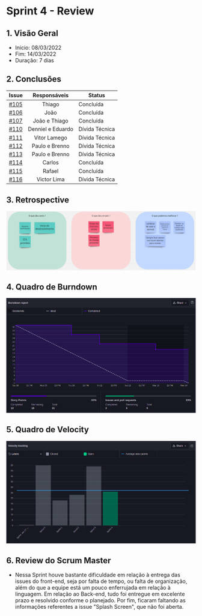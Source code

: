 # Sprint 4 - Review

## 1. Visão Geral
- Inicio: 08/03/2022
- Fim: 14/03/2022
- Duração: 7 dias
 
## 2. Conclusões
<center>

| Issue | Responsáveis | Status
|--|:-:|--|
|[#105](https://github.com/UnBArqDsw2021-2/2021.2_G4_CadernetaDeCampoDigital_docs/issues/105)|Thiago|Concluída|
|[#106](https://github.com/UnBArqDsw2021-2/2021.2_G4_CadernetaDeCampoDigital_docs/issues/106)|João |Concluída|
|[#107](https://github.com/UnBArqDsw2021-2/2021.2_G4_CadernetaDeCampoDigital_docs/issues/107)|João e Thiago |Concluída|
|[#110](https://github.com/UnBArqDsw2021-2/2021.2_G4_CadernetaDeCampoDigital_docs/issues/110)|Denniel e Eduardo |Dívida Técnica|
|[#111](https://github.com/UnBArqDsw2021-2/2021.2_G4_CadernetaDeCampoDigital_docs/issues/111)|Vitor Lamego |Dívida Técnica|
|[#112](https://github.com/UnBArqDsw2021-2/2021.2_G4_CadernetaDeCampoDigital_docs/issues/112)|Paulo e Brenno|Dívida Técnica|
|[#113](https://github.com/UnBArqDsw2021-2/2021.2_G4_CadernetaDeCampoDigital_docs/issues/113)|Paulo e Brenno|Dívida Técnica|
|[#114](https://github.com/UnBArqDsw2021-2/2021.2_G4_CadernetaDeCampoDigital_docs/issues/114)| Carlos|Concluída|
|[#115](https://github.com/UnBArqDsw2021-2/2021.2_G4_CadernetaDeCampoDigital_docs/issues/115)| Rafael|Concluída|
|[#116](https://github.com/UnBArqDsw2021-2/2021.2_G4_CadernetaDeCampoDigital_docs/issues/116)| Victor Lima|Dívida Técnica|

</center>

## 3. Retrospective
<img src="../../assets/sprints/retrospective_4.png" class="zoom"/>

## 4. Quadro de Burndown
<img src="../../assets/sprints/burndown_4.png" class="zoom"/>

## 5. Quadro de Velocity
<img src="../../assets/sprints/velocity_4.png" class="zoom"/>

## 6. Review do Scrum Master
- Nessa Sprint houve bastante dificuldade em relação à entrega das issues do front-end, seja por falta de tempo, ou falta de organização, além do que a equipe está um pouco enferrujada em relação à linguagem. Em relação ao Back-end, tudo foi entregue em excelente prazo e resolvido conforme o planejado. Por fim, ficaram faltando as informações referentes a issue "Splash Screen", que não foi aberta.



<!-- COPIA E COLA TEMPLATE. REGEX: :s:numero_issue:10:g -->
<!-- |[#numero_issue](https://github.com/UnBArqDsw2021-2/2021.2_G4_CadernetaDeCampoDigital_docs/issues/numero_issue)|João|Concluída|
|[#numero_issue](https://github.com/UnBArqDsw2021-2/2021.2_G4_CadernetaDeCampoDigital_docs/issues/numero_issue)|Carlos|Concluída|
|[#numero_issue](https://github.com/UnBArqDsw2021-2/2021.2_G4_CadernetaDeCampoDigital_docs/issues/numero_issue)|Vitor Lamego|Concluída|
|[#numero_issue](https://github.com/UnBArqDsw2021-2/2021.2_G4_CadernetaDeCampoDigital_docs/issues/numero_issue)|Thiago|Concluída|
|[#numero_issue](https://github.com/UnBArqDsw2021-2/2021.2_G4_CadernetaDeCampoDigital_docs/issues/numero_issue)|Victor Lima|Concluída|
|[#numero_issue](https://github.com/UnBArqDsw2021-2/2021.2_G4_CadernetaDeCampoDigital_docs/issues/numero_issue)|Brenno|Concluída|
|[#numero_issue](https://github.com/UnBArqDsw2021-2/2021.2_G4_CadernetaDeCampoDigital_docs/issues/numero_issue)|Paulo|Concluída|
|[#numero_issue](https://github.com/UnBArqDsw2021-2/2021.2_G4_CadernetaDeCampoDigital_docs/issues/numero_issue)|Rafael|Concluída|
|[#numero_issue](https://github.com/UnBArqDsw2021-2/2021.2_G4_CadernetaDeCampoDigital_docs/issues/numero_issue)|Denniel|Concluída|
|[#numero_issue](https://github.com/UnBArqDsw2021-2/2021.2_G4_CadernetaDeCampoDigital_docs/issues/numero_issue)|Eduardo|Concluída| -->
